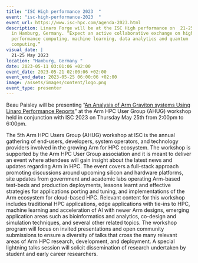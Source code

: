 ```yaml
---
title: "ISC High performance 2023  "
event: "isc-high-performance-2023  "
event_url: https://www.isc-hpc.com/agenda-2023.html
description: Linaro Forge will be at the ISC High performance on  21-25 May 2023
  in Hamburg, Germany. “Expect an active collaborative exchange on high
  performance computing, machine learning, data analytics and quantum
  computing.”
visual_date: |
  21-25 May 2023 
location: "Hamburg, Germany "
date: 2023-05-11 03:01:06 +02:00
event_date: 2023-05-21 02:00:06 +02:00
event_end_date: 2023-05-25 06:00:06 +02:00
image: /assets/images/content/logo.png
event_type: presenter
---
```

Beau Paisley will be presenting ”[An Analysis of Arm Graviton systems Using Linaro Performance Reports](https://www.isc-hpc.com/agenda-2023.html)” at the Arm HPC User Group (AHUG) workshop held in conjunction with ISC 2023 on Thursday May 25th from 2:00pm to 6:00pm.



The 5th Arm HPC Users Group (AHUG) workshop at ISC is the annual gathering of end-users, developers, system operators, and technology providers involved in the growing Arm for HPC ecosystem. The workshop is supported by the Arm HPC User Group association and it is meant to deliver an event where attendees will gain insight about the latest news and updates regarding Arm in HPC. The event covers a full-stack approach promoting discussions around upcoming silicon and hardware platforms, site updates from government and academic labs operating Arm-based test-beds and production deployments, lessons learnt and effective strategies for applications porting and tuning, and implementations of the Arm ecosystem for cloud-based HPC. Relevant content for this workshop includes traditional HPC applications, edge applications with tie-ins to HPC, machine learning and acceleration of AI with newer Arm designs, emerging application areas such as bioinformatics and analytics, co-design and simulation techniques, and several other related topics. The workshop program will focus on invited presentations and open community submissions to ensure a diversity of talks that cross the many relevant areas of Arm HPC research, development, and deployment. A special lightning talks session will solicit dissemination of research undertaken by student and early career researchers.